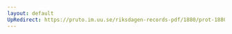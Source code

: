 ```yaml
---
layout: default
UpRedirect: https://pruto.im.uu.se/riksdagen-records-pdf/1880/prot-1880--fk--015/prot-1880--fk--015_007.pdf
---
```

